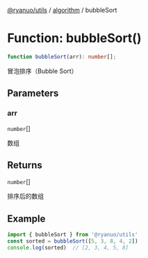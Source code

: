 [@ryanuo/utils](../../index.md) / [algorithm](../index.md) / bubbleSort

# Function: bubbleSort()

```ts
function bubbleSort(arr): number[];
```

冒泡排序（Bubble Sort）

## Parameters

### arr

`number`[]

数组

## Returns

`number`[]

排序后的数组

## Example

```ts twoslash
import { bubbleSort } from '@ryanuo/utils'
const sorted = bubbleSort([5, 3, 8, 4, 2])
console.log(sorted)  // [2, 3, 4, 5, 8]
```
